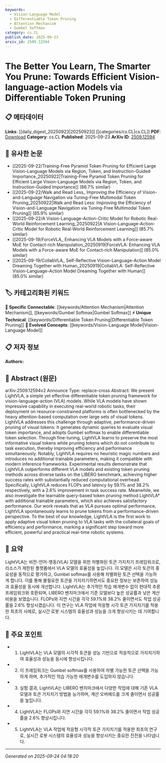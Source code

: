 ```yaml
---
keywords:
  - Vision-Language Model
  - Differentiable Token Pruning
  - Attention Mechanism
  - Gumbel Softmax
category: cs.CL
publish_date: 2025-09-23
arxiv_id: 2509.12594
---
```


<!-- KEYWORD_LINKING_METADATA:
{
  "processed_timestamp": "2025-09-24T04:18:20.256022",
  "vocabulary_version": "1.0",
  "selected_keywords": [
    "Vision-Language Model",
    "Differentiable Token Pruning",
    "Attention Mechanism",
    "Gumbel Softmax"
  ],
  "rejected_keywords": [],
  "similarity_scores": {
    "Vision-Language Model": 0.85,
    "Differentiable Token Pruning": 0.8,
    "Attention Mechanism": 0.82,
    "Gumbel Softmax": 0.78
  },
  "extraction_method": "AI_prompt_based",
  "budget_applied": true,
  "candidates_json": {
    "candidates": [
      {
        "surface": "Vision-language-action models",
        "canonical": "Vision-Language Model",
        "aliases": [
          "VLA models"
        ],
        "category": "evolved_concepts",
        "rationale": "Vision-language-action models represent an evolution of multimodal learning, crucial for linking to broader vision-language research.",
        "novelty_score": 0.55,
        "connectivity_score": 0.88,
        "specificity_score": 0.8,
        "link_intent_score": 0.85
      },
      {
        "surface": "Differentiable token pruning",
        "canonical": "Differentiable Token Pruning",
        "aliases": [
          "token pruning"
        ],
        "category": "unique_technical",
        "rationale": "This is a novel technique specific to the paper, enhancing connectivity in token management research.",
        "novelty_score": 0.75,
        "connectivity_score": 0.7,
        "specificity_score": 0.85,
        "link_intent_score": 0.8
      },
      {
        "surface": "Attention-based computation",
        "canonical": "Attention Mechanism",
        "aliases": [
          "attention computation"
        ],
        "category": "specific_connectable",
        "rationale": "Attention mechanisms are central to the discussed models, facilitating connections to related neural network research.",
        "novelty_score": 0.45,
        "connectivity_score": 0.9,
        "specificity_score": 0.78,
        "link_intent_score": 0.82
      },
      {
        "surface": "Gumbel softmax",
        "canonical": "Gumbel Softmax",
        "aliases": [],
        "category": "specific_connectable",
        "rationale": "Gumbel softmax is a specific technique used in differentiable selection, linking to probabilistic model research.",
        "novelty_score": 0.6,
        "connectivity_score": 0.75,
        "specificity_score": 0.8,
        "link_intent_score": 0.78
      }
    ],
    "ban_list_suggestions": [
      "LightVLA",
      "LIBERO benchmark"
    ]
  },
  "decisions": [
    {
      "candidate_surface": "Vision-language-action models",
      "resolved_canonical": "Vision-Language Model",
      "decision": "linked",
      "scores": {
        "novelty": 0.55,
        "connectivity": 0.88,
        "specificity": 0.8,
        "link_intent": 0.85
      }
    },
    {
      "candidate_surface": "Differentiable token pruning",
      "resolved_canonical": "Differentiable Token Pruning",
      "decision": "linked",
      "scores": {
        "novelty": 0.75,
        "connectivity": 0.7,
        "specificity": 0.85,
        "link_intent": 0.8
      }
    },
    {
      "candidate_surface": "Attention-based computation",
      "resolved_canonical": "Attention Mechanism",
      "decision": "linked",
      "scores": {
        "novelty": 0.45,
        "connectivity": 0.9,
        "specificity": 0.78,
        "link_intent": 0.82
      }
    },
    {
      "candidate_surface": "Gumbel softmax",
      "resolved_canonical": "Gumbel Softmax",
      "decision": "linked",
      "scores": {
        "novelty": 0.6,
        "connectivity": 0.75,
        "specificity": 0.8,
        "link_intent": 0.78
      }
    }
  ]
}
-->

# The Better You Learn, The Smarter You Prune: Towards Efficient Vision-language-action Models via Differentiable Token Pruning

## 📋 메타데이터

**Links**: [[daily_digest_20250923|20250923]] [[categories/cs.CL|cs.CL]]
**PDF**: [Download](https://arxiv.org/pdf/2509.12594.pdf)
**Category**: cs.CL
**Published**: 2025-09-23
**ArXiv ID**: [2509.12594](https://arxiv.org/abs/2509.12594)

## 🔗 유사한 논문
- [[2025-09-22/Training-Free Pyramid Token Pruning for Efficient Large Vision-Language Models via Region, Token, and Instruction-Guided Importance_20250922|Training-Free Pyramid Token Pruning for Efficient Large Vision-Language Models via Region, Token, and Instruction-Guided Importance]] (86.7% similar)
- [[2025-09-22/Walk and Read Less_ Improving the Efficiency of Vision-and-Language Navigation via Tuning-Free Multimodal Token Pruning_20250922|Walk and Read Less: Improving the Efficiency of Vision-and-Language Navigation via Tuning-Free Multimodal Token Pruning]] (85.9% similar)
- [[2025-09-22/A Vision-Language-Action-Critic Model for Robotic Real-World Reinforcement Learning_20250922|A Vision-Language-Action-Critic Model for Robotic Real-World Reinforcement Learning]] (85.7% similar)
- [[2025-09-19/ForceVLA_ Enhancing VLA Models with a Force-aware MoE for Contact-rich Manipulation_20250919|ForceVLA: Enhancing VLA Models with a Force-aware MoE for Contact-rich Manipulation]] (85.0% similar)
- [[2025-09-19/CollabVLA_ Self-Reflective Vision-Language-Action Model Dreaming Together with Human_20250919|CollabVLA: Self-Reflective Vision-Language-Action Model Dreaming Together with Human]] (85.0% similar)

## 🏷️ 카테고리화된 키워드
**🔗 Specific Connectable**: [[keywords/Attention Mechanism|Attention Mechanism]], [[keywords/Gumbel Softmax|Gumbel Softmax]]
**⚡ Unique Technical**: [[keywords/Differentiable Token Pruning|Differentiable Token Pruning]]
**🚀 Evolved Concepts**: [[keywords/Vision-Language Model|Vision-Language Model]]

## 📋 저자 정보

**Authors:** 

## 📄 Abstract (원문)

arXiv:2509.12594v2 Announce Type: replace-cross 
Abstract: We present LightVLA, a simple yet effective differentiable token pruning framework for vision-language-action (VLA) models. While VLA models have shown impressive capability in executing real-world robotic tasks, their deployment on resource-constrained platforms is often bottlenecked by the heavy attention-based computation over large sets of visual tokens. LightVLA addresses this challenge through adaptive, performance-driven pruning of visual tokens: It generates dynamic queries to evaluate visual token importance, and adopts Gumbel softmax to enable differentiable token selection. Through fine-tuning, LightVLA learns to preserve the most informative visual tokens while pruning tokens which do not contribute to task execution, thereby improving efficiency and performance simultaneously. Notably, LightVLA requires no heuristic magic numbers and introduces no additional trainable parameters, making it compatible with modern inference frameworks. Experimental results demonstrate that LightVLA outperforms different VLA models and existing token pruning methods across diverse tasks on the LIBERO benchmark, achieving higher success rates with substantially reduced computational overhead. Specifically, LightVLA reduces FLOPs and latency by 59.1% and 38.2% respectively, with a 2.6% improvement in task success rate. Meanwhile, we also investigate the learnable query-based token pruning method LightVLA* with additional trainable parameters, which also achieves satisfactory performance. Our work reveals that as VLA pursues optimal performance, LightVLA spontaneously learns to prune tokens from a performance-driven perspective. To the best of our knowledge, LightVLA is the first work to apply adaptive visual token pruning to VLA tasks with the collateral goals of efficiency and performance, marking a significant step toward more efficient, powerful and practical real-time robotic systems.

## 📝 요약

LightVLA는 비전-언어-행동(VLA) 모델을 위한 차별화된 토큰 가지치기 프레임워크로, 리소스가 제한된 플랫폼에서 VLA 모델의 효율성을 높입니다. 이 모델은 시각 토큰의 중요성을 동적으로 평가하고, Gumbel softmax를 사용해 차별화된 토큰 선택을 가능하게 합니다. 이를 통해 불필요한 토큰을 가지치기하면서도 중요한 정보는 보존하여 성능과 효율성을 동시에 개선합니다. LightVLA는 추가적인 학습 매개변수 없이 현대적 추론 프레임워크와 호환되며, LIBERO 벤치마크에서 기존 모델보다 높은 성공률과 낮은 계산 비용을 보였습니다. FLOPs와 지연 시간을 각각 59.1%와 38.2% 줄이면서도 작업 성공률을 2.6% 향상시켰습니다. 이 연구는 VLA 작업에 적응형 시각 토큰 가지치기를 적용한 최초의 사례로, 실시간 로봇 시스템의 효율성과 성능을 크게 향상시키는 데 기여합니다.

## 🎯 주요 포인트

- 1. LightVLA는 VLA 모델의 시각적 토큰을 성능 기반으로 적응적으로 가지치기하여 효율성과 성능을 동시에 향상시킵니다.
- 2. 이 프레임워크는 Gumbel softmax를 사용하여 차별 가능한 토큰 선택을 가능하게 하며, 추가적인 학습 가능한 매개변수를 도입하지 않습니다.
- 3. 실험 결과, LightVLA는 LIBERO 벤치마크에서 다양한 작업에 대해 기존 VLA 모델과 토큰 가지치기 방법을 능가하며, 계산 오버헤드를 크게 줄이면서 성공률을 높입니다.
- 4. LightVLA는 FLOPs와 지연 시간을 각각 59.1%와 38.2% 줄이면서 작업 성공률을 2.6% 향상시킵니다.
- 5. LightVLA는 VLA 작업에 적응형 시각적 토큰 가지치기를 적용한 최초의 연구로, 실시간 로봇 시스템의 효율성과 성능을 향상시키는 중요한 진전을 나타냅니다.


---

*Generated on 2025-09-24 04:18:20*